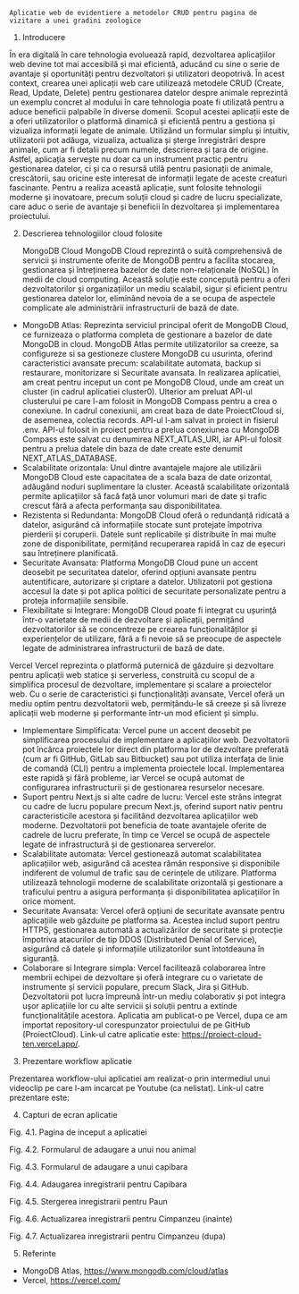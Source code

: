     Aplicatie web de evidentiere a metodelor CRUD pentru pagina de vizitare a unei gradini zoologice

1.	Introducere

În era digitală în care tehnologia evoluează rapid, dezvoltarea aplicațiilor web devine tot mai accesibilă și mai eficientă, aducând cu sine o serie de avantaje și oportunități pentru dezvoltatori și utilizatori deopotrivă. În acest context, crearea unei aplicații web care utilizează metodele CRUD (Create, Read, Update, Delete) pentru gestionarea datelor despre animale reprezintă un exemplu concret al modului în care tehnologia poate fi utilizată pentru a aduce beneficii palpabile în diverse domenii.
Scopul acestei aplicații este de a oferi utilizatorilor o platformă dinamică și eficientă pentru a gestiona și vizualiza informații legate de animale. Utilizând un formular simplu și intuitiv, utilizatorii pot adăuga, vizualiza, actualiza și șterge înregistrări despre animale, cum ar fi detalii precum numele, descrierea și țara de origine. Astfel, aplicația servește nu doar ca un instrument practic pentru gestionarea datelor, ci și ca o resursă utilă pentru pasionații de animale, crescătorii, sau oricine este interesat de informații legate de aceste creaturi fascinante.
Pentru a realiza această aplicație, sunt folosite tehnologii moderne și inovatoare, precum soluții cloud și cadre de lucru specializate, care aduc o serie de avantaje și beneficii în dezvoltarea și implementarea proiectului.

2.	Descrierea tehnologiilor cloud folosite

    MongoDB Cloud
MongoDB Cloud reprezintă o suită comprehensivă de servicii și instrumente oferite de MongoDB pentru a facilita stocarea, gestionarea și întreținerea bazelor de date non-relaționale (NoSQL) în medii de cloud computing. Această soluție este concepută pentru a oferi dezvoltatorilor și organizațiilor un mediu scalabil, sigur și eficient pentru gestionarea datelor lor, eliminând nevoia de a se ocupa de aspectele complicate ale administrării infrastructurii de bază de date.
-	MongoDB Atlas: Reprezinta serviciul principal oferit de MongoDB Cloud, ce furnizeaza o platforma completa de gestionare a bazelor de date MongoDB in cloud. MongoDB Atlas permite utilizatorilor sa creeze, sa configureze si sa gestioneze clustere MongoDB cu usurinta, oferind caracteristici avansate precum: scalabilitate automata, backup si restaurare, monitorizare si Securitate avansata. 
In realizarea aplicatiei, am creat pentru inceput un cont pe MongoDB Cloud, unde am creat un cluster (in cadrul aplicatiei cluster0). Ulterior am preluat API-ul clusterului pe care l-am folosit in MongoDB Compass pentru a crea o conexiune. In cadrul conexiunii, am creat baza de date ProiectCloud si, de asemenea, colectia records. API-ul l-am salvat in proiect in fisierul .env. API-ul folosit in proiect pentru a prelua conexiunea cu MongoDB Compass este salvat cu denumirea NEXT_ATLAS_URI, iar API-ul folosit pentru a prelua datele din baza de date create este denumit NEXT_ATLAS_DATABASE.
-	Scalabilitate orizontala: Unul dintre avantajele majore ale utilizării MongoDB Cloud este capacitatea de a scala baza de date orizontal, adăugând noduri suplimentare la cluster. Această scalabilitate orizontală permite aplicațiilor să facă față unor volumuri mari de date și trafic crescut fără a afecta performanța sau disponibilitatea.
-	Rezistenta si Redundanta: MongoDB Cloud oferă o redundanță ridicată a datelor, asigurând că informațiile stocate sunt protejate împotriva pierderii și coruperii. Datele sunt replicabile și distribuite în mai multe zone de disponibilitate, permițând recuperarea rapidă în caz de eșecuri sau întreținere planificată.
-	Securitate Avansata: Platforma MongoDB Cloud pune un accent deosebit pe securitatea datelor, oferind opțiuni avansate pentru autentificare, autorizare și criptare a datelor. Utilizatorii pot gestiona accesul la date și pot aplica politici de securitate personalizate pentru a proteja informațiile sensibile.
-	Flexibilitate si Integrare: MongoDB Cloud poate fi integrat cu ușurință într-o varietate de medii de dezvoltare și aplicații, permițând dezvoltatorilor să se concentreze pe crearea funcționalităților și experiențelor de utilizare, fără a fi nevoie să se preocupe de aspectele legate de administrarea infrastructurii de bază de date.

Vercel 
Vercel reprezinta o platformă puternică de găzduire și dezvoltare pentru aplicații web statice și serverless, construită cu scopul de a simplifica procesul de dezvoltare, implementare și scalare a proiectelor web. Cu o serie de caracteristici și funcționalități avansate, Vercel oferă un mediu optim pentru dezvoltatorii web, permițându-le să creeze și să livreze aplicații web moderne și performante într-un mod eficient și simplu.
-	Implementare Simplificata: Vercel pune un accent deosebit pe simplificarea procesului de implementare a aplicațiilor web. Dezvoltatorii pot încărca proiectele lor direct din platforma lor de dezvoltare preferată (cum ar fi GitHub, GitLab sau Bitbucket) sau pot utiliza interfața de linie de comandă (CLI) pentru a implementa proiectele local. Implementarea este rapidă și fără probleme, iar Vercel se ocupă automat de configurarea infrastructurii și de gestionarea resurselor necesare.
-	Suport pentru Next.js si alte cadre de lucru: Vercel este strâns integrat cu cadre de lucru populare precum Next.js, oferind suport nativ pentru caracteristicile acestora și facilitând dezvoltarea aplicațiilor web moderne. Dezvoltatorii pot beneficia de toate avantajele oferite de cadrele de lucru preferate, în timp ce Vercel se ocupă de aspectele legate de infrastructură și de gestionarea serverelor.
-	Scalabilitate automata: Vercel gestionează automat scalabilitatea aplicațiilor web, asigurând că acestea rămân responsive și disponibile indiferent de volumul de trafic sau de cerințele de utilizare. Platforma utilizează tehnologii moderne de scalabilitate orizontală și gestionare a traficului pentru a asigura performanța și disponibilitatea aplicațiilor în orice moment.
-	Securitate Avansata: Vercel oferă opțiuni de securitate avansate pentru aplicațiile web găzduite pe platforma sa. Acestea includ suport pentru HTTPS, gestionarea automată a actualizărilor de securitate și protecție împotriva atacurilor de tip DDOS (Distributed Denial of Service), asigurând că datele și informațiile utilizatorilor sunt întotdeauna în siguranță.
-	Colaborare si Integrare simpla: Vercel facilitează colaborarea între membrii echipei de dezvoltare și oferă integrare cu o varietate de instrumente și servicii populare, precum Slack, Jira și GitHub. Dezvoltatorii pot lucra împreună într-un mediu colaborativ și pot integra ușor aplicațiile lor cu alte servicii și soluții pentru a extinde funcționalitățile acestora.
Aplicatia am publicat-o pe Vercel, dupa ce am importat repository-ul corespunzator proiectului de pe GitHub (ProiectCloud). Link-ul catre aplicatie este: https://proiect-cloud-ten.vercel.app/.

3.	Prezentare workflow aplicatie

Prezentarea workflow-ului aplicatiei am realizat-o prin intermediul unui videoclip pe care l-am incarcat pe Youtube (ca nelistat). Link-ul catre prezentare este: 



4.	Capturi de ecran aplicatie


Fig. 4.1. Pagina de inceput a aplicatiei

 
Fig. 4.2. Formularul de adaugare a unui nou animal

 
Fig. 4.3. Formularul de adaugare a unui capibara

 
Fig. 4.4. Adaugarea inregistrarii pentru Capibara

 
Fig. 4.5. Stergerea inregistrarii pentru Paun

 
Fig. 4.6. Actualizarea inregistrarii pentru Cimpanzeu (inainte)

 
Fig. 4.7. Actualizarea inregistrarii pentru Cimpanzeu (dupa)

 




5.	Referinte

-	MongoDB Atlas, https://www.mongodb.com/cloud/atlas
-	Vercel, https://vercel.com/




